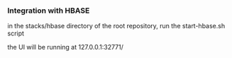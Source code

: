 ### Integration with HBASE

in the stacks/hbase directory of the root repository, run the start-hbase.sh script 

the UI will be running at 127.0.0.1:32771/
